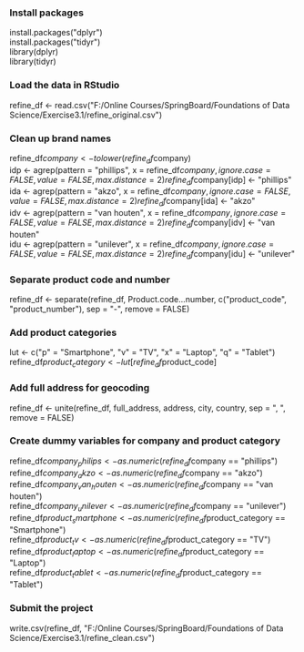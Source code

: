 ### Install packages
install.packages("dplyr")  
install.packages("tidyr")  
library(dplyr)  
library(tidyr)  

### Load the data in RStudio
refine_df <- read.csv("F:/Online Courses/SpringBoard/Foundations of Data Science/Exercise3.1/refine_original.csv")

### Clean up brand names
refine_df$company <- tolower(refine_df$company)  
idp <- agrep(pattern = "phillips", x = refine_df$company, ignore.case = FALSE, value = FALSE, max.distance = 2)   
refine_df$company[idp] <- "phillips"  
ida <- agrep(pattern = "akzo", x = refine_df$company, ignore.case = FALSE, value = FALSE, max.distance = 2)   
refine_df$company[ida] <- "akzo"  
idv <- agrep(pattern = "van houten", x = refine_df$company, ignore.case = FALSE, value = FALSE, max.distance = 2)   
refine_df$company[idv] <- "van houten"  
idu <- agrep(pattern = "unilever", x = refine_df$company, ignore.case = FALSE, value = FALSE, max.distance = 2)   
refine_df$company[idu] <- "unilever"  

### Separate product code and number
refine_df <- separate(refine_df, Product.code...number, c("product_code", "product_number"), sep = "-", remove = FALSE)

### Add product categories
lut <- c("p" = "Smartphone", "v" = "TV", "x" = "Laptop", "q" = "Tablet")  
refine_df$product_category <- lut[refine_df$product_code]  

### Add full address for geocoding
refine_df <- unite(refine_df, full_address, address, city, country, sep = ", ", remove = FALSE)

### Create dummy variables for company and product category
refine_df$company_philips <- as.numeric(refine_df$company == "phillips")  
refine_df$company_akzo <- as.numeric(refine_df$company == "akzo")  
refine_df$company_van_houten <- as.numeric(refine_df$company == "van houten")  
refine_df$company_unilever <- as.numeric(refine_df$company == "unilever")  
refine_df$product_smartphone <- as.numeric(refine_df$product_category == "Smartphone")  
refine_df$product_tv <- as.numeric(refine_df$product_category == "TV")  
refine_df$product_laptop <- as.numeric(refine_df$product_category == "Laptop")  
refine_df$product_tablet <- as.numeric(refine_df$product_category == "Tablet")

### Submit the project
write.csv(refine_df, "F:/Online Courses/SpringBoard/Foundations of Data Science/Exercise3.1/refine_clean.csv")
